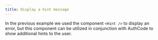 ```yaml
---
title: Display a hint message
---
```


In the previous example we used the component `<Hint />` to display an error, but this component can be utilized in conjunction with AuthCode to show additional hints to the user.
